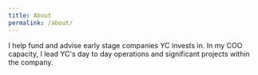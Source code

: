 ```yaml
---
title: About
permalink: /about/
---
```


I help fund and advise early stage companies YC invests in. In my COO capacity, I lead YC's day to day operations and significant projects within the company. 
